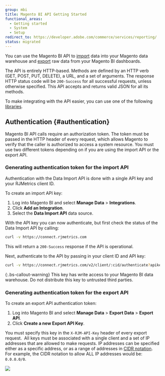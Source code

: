 ```yaml
---
group: mbi
title: Magento BI API Getting Started
functional_areas:
  - Getting started
  - System
  - Setup
redirect_to: https://developer.adobe.com/commerce/services/reporting/
status: migrated
---
```


You can use the Magento BI API to [import](../docs/import-api.html) data into your Magento data warehouse and [export](../docs/export-api.html) raw data from your Magento BI dashboards.

The API is entirely HTTP-based. Methods are defined by an HTTP verb (GET, POST, PUT, DELETE), a URL, and a set of arguments. The response HTTP status code will be `200-Success` for all successful requests, unless otherwise specified. This API accepts and returns valid JSON for all its methods.

To make integrating with the API easier, you can use one of the following [libraries](../docs/libraries.html).

## Authentication {#authentication}

Magento BI API calls require an authorization token. The token must be passed in the HTTP header of every request, which allows Magento to verify that the caller is authorized to access a system resource. You must use two different tokens depending on if you are using the import API or the export API.

### Generating authentication token for the import API

Authentication with the Data Import API is done with a single API key and your RJMetrics client ID.

To create an import API key:

1. Log into Magento BI and select __Manage Data__ > __Integrations__.
1. Click __Add an Integration__.
1. Select the **Data Import API** data source.

With the API key you can now authenticate, but first check the status of the Data Import API by calling:

```bash
curl -v https://connect.rjmetrics.com
```

This will return a `200-Success` response if the API is operational.

Next, authenticate to the API by passing in your client ID and API key:

```bash
curl -v https://connect.rjmetrics.com/v2/client/:cid/authenticate?apikey=:apikey
```

{:.bs-callout-warning}
This key has write access to your Magento BI data warehouse. Do not distribute this key to untrusted third parties.

### Generating authentication token for the export API

​To create an export API authentication token:

1. Log into Magento BI and select **Manage Data** > **Export Data** > **Export API**.
1. Click **Create a new Export API Key**.

You must specify this key in the `X-RJM-API-Key` header of every export request.
​
All keys must be associated with a single client and a set of IP addresses that are allowed to make requests. IP addresses can be specified either as a specific address, or as a range of addresses in [CIDR notation](https://en.wikipedia.org/wiki/Classless_Inter-Domain_Routing). For example, the CIDR notation to allow ALL IP addresses would be: `0.0.0.0/0`.

![](../docs/images/mbi-valid-ip-address.png)

